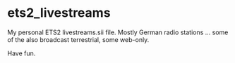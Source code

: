 # ets2_livestreams
My personal ETS2 livestreams.sii file.
Mostly German radio stations ... some of the also broadcast terrestrial, some web-only.

Have fun.

